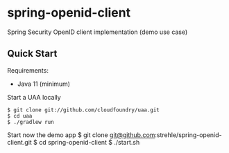 # spring-openid-client
Spring Security OpenID client implementation (demo use case)

## Quick Start

Requirements:
* Java 11 (minimum)

Start a UAA locally

    $ git clone git://github.com/cloudfoundry/uaa.git
    $ cd uaa
    $ ./gradlew run


Start now the demo app
    $ git clone git@github.com:strehle/spring-openid-client.git
    $ cd spring-openid-client
    $ ./start.sh
